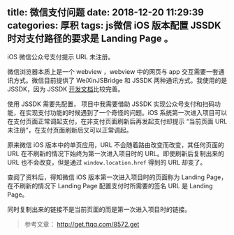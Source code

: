 title: 微信支付问题
date: 2018-12-20 11:29:39
categories: 厚积
tags: js微信 iOS 版本配置 JSSDK 时对支付路径的要求是 Landing Page 。
---
iOS 微信公众号支付提示 URL 未注册。
<!--more-->
微信浏览器本质上是一个 webview ，webview 中的网页与 app 交互需要一套通讯方式。微信目前提供了 WeiXinJSBridge 和 JSSDK 两种通讯方式。我使用的是 JSSDK，因为 JSSDK [开发文档]比较完善。

使用 JSSDK 需要先配置，
项目中我需要借助 JSSDK 实现公众号支付和扫码功能，在实现支付功能的时候遇到了一个奇怪的问题。iOS 系统第一次进入项目可以在支付页面正常调起支付，在非支付页面刷新后再发起支付却提示 “当前页面 URL 未注册”，在支付页面刷新后又可以正常调起。


原来微信 iOS 版本中的单页应用，URL 不会随着路由改变而改变，其任何页面的 URL 在不刷新的情况下始终为第一次进入项目时的 URL。即使刷新后复制出来的 URL 也不会改变，但是通过 `window.location.href` 得到的 URL 却变了。

查阅了资料后，得知微信 iOS 版本第一次进入项目时的页面称为 Landing Page，在不刷新的情况下 Landing Page 
配置支付时所需要的签名 URL 是 Landing Page。


同时复制出来的链接不是当前页面的而是第一次进入项目时的链接。

> 参考文章： http://get.ftqq.com/8572.get


[开发文档]: https://mp.weixin.qq.com/wiki?t=resource/res_main&id=mp1421141115
